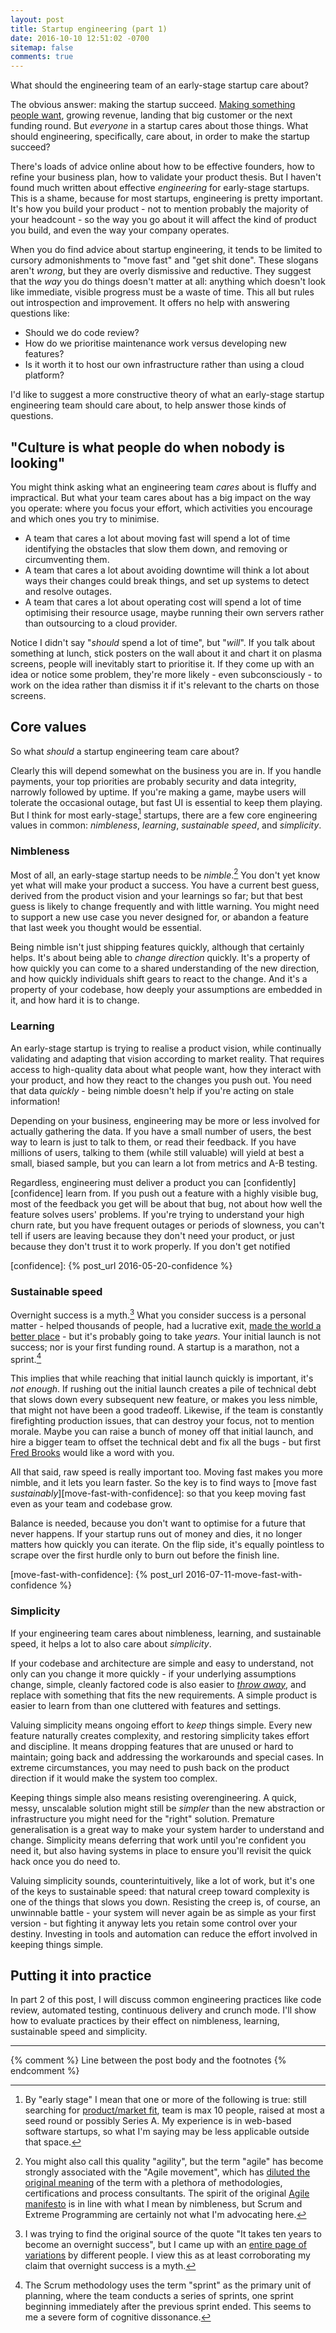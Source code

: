 ```yaml
---
layout: post
title: Startup engineering (part 1)
date: 2016-10-10 12:51:02 -0700
sitemap: false
comments: true
---
```


What should the engineering team of an early-stage startup care about?

The obvious answer: making the startup succeed.  [Making something people want][pg-good], growing revenue, landing that big customer or the next funding round.  But *everyone* in a startup cares about those things.  What should engineering, specifically, care about, in order to make the startup succeed?

There's loads of advice online about how to be effective founders, how to refine your business plan, how to validate your product thesis.  But I haven't found much written about effective *engineering* for early-stage startups.  This is a shame, because for most startups, engineering is pretty important.  It's how you build your product - not to mention probably the majority of your headcount - so the way you go about it will affect the kind of product you build, and even the way your company operates.

When you do find advice about startup engineering, it tends to be limited to cursory admonishments to "move fast" and "get shit done".  These slogans aren't *wrong*, but they are overly dismissive and reductive.  They suggest that the *way* you do things doesn't matter at all: anything which doesn't look like immediate, visible progress must be a waste of time.  This all but rules out introspection and improvement.  It offers no help with answering questions like:

 * Should we do code review?
 * How do we prioritise maintenance work versus developing new features?
 * Is it worth it to host our own infrastructure rather than using a cloud platform?

I'd like to suggest a more constructive theory of what an early-stage startup engineering team should care about, to help answer those kinds of questions.

[pg-good]: http://www.paulgraham.com/good.html

<!-- more -->


## "Culture is what people do when nobody is looking"

You might think asking what an engineering team *cares* about is fluffy and impractical.  But what your team cares about has a big impact on the way you operate: where you focus your effort, which activities you encourage and which ones you try to minimise.

 * A team that cares a lot about moving fast will spend a lot of time identifying the obstacles that slow them down, and removing or circumventing them.
 * A team that cares a lot about avoiding downtime will think a lot about ways their changes could break things, and set up systems to detect and resolve outages.
 * A team that cares a lot about operating cost will spend a lot of time optimising their resource usage, maybe running their own servers rather than outsourcing to a cloud provider.

Notice I didn't say "*should* spend a lot of time", but "*will*".  If you talk about something at lunch, stick posters on the wall about it and chart it on plasma screens, people will inevitably start to prioritise it.  If they come up with an idea or notice some problem, they're more likely - even subconsciously - to work on the idea rather than dismiss it if it's relevant to the charts on those screens.


## Core values

So what *should* a startup engineering team care about?

Clearly this will depend somewhat on the business you are in.  If you handle payments, your top priorities are probably security and data integrity, narrowly followed by uptime.  If you're making a game, maybe users will tolerate the occasional outage, but fast UI is essential to keep them playing.  But I think for most early-stage[^early-stage] startups, there are a few core engineering values in common: *nimbleness*, *learning*, *sustainable speed*, and *simplicity*.

[^early-stage]: By "early stage" I mean that one or more of the following is true: still searching for [product/market fit][pmfit], team is max 10 people, raised at most a seed round or possibly Series A.  My experience is in web-based software startups, so what I'm saying may be less applicable outside that space.

[pmfit]: https://en.wikipedia.org/wiki/Product/market_fit

### Nimbleness

Most of all, an early-stage startup needs to be *nimble*.[^agile]  You don't yet know yet what will make your product a success.  You have a current best guess, derived from the product vision and your learnings so far; but that best guess is likely to change frequently and with little warning.  You might need to support a new use case you never designed for, or abandon a feature that last week you thought would be essential.

Being nimble isn't just shipping features quickly, although that certainly helps.  It's about being able to *change direction* quickly.  It's a property of how quickly you can come to a shared understanding of the new direction, and how quickly individuals shift gears to react to the change. And it's a property of your codebase, how deeply your assumptions are embedded in it, and how hard it is to change.

[^agile]: You might also call this quality "agility", but the term "agile" has become strongly associated with the "Agile movement", which has [diluted the original meaning][agile-is-dead] of the term with a plethora of methodologies, certifications and process consultants.  The spirit of the original [Agile manifesto][agile-manifesto] is in line with what I mean by nimbleness, but Scrum and Extreme Programming are certainly not what I'm advocating here.

[agile-is-dead]: https://pragdave.me/blog/2014/03/04/time-to-kill-agile/
[agile-manifesto]: http://agilemanifesto.org/

### Learning

An early-stage startup is trying to realise a product vision, while continually validating and adapting that vision according to market reality.  That requires access to high-quality data about what people want, how they interact with your product, and how they react to the changes you push out.  You need that data *quickly* - being nimble doesn't help if you're acting on stale information!

Depending on your business, engineering may be more or less involved for actually gathering the data.  If you have a small number of users, the best way to learn is just to talk to them, or read their feedback.  If you have millions of users, talking to them (while still valuable) will yield at best a small, biased sample, but you can learn a lot from metrics and A-B testing.

Regardless, engineering must deliver a product you can [confidently][confidence] learn from.  If you push out a feature with a highly visible bug, most of the feedback you get will be about that bug, not about how well the feature solves users' problems.  If you're trying to understand your high churn rate, but you have frequent outages or periods of slowness, you can't tell if users are leaving because they don't need your product, or just because they don't trust it to work properly.  If you don't get notified 

[confidence]: {% post_url 2016-05-20-confidence %}

### Sustainable speed

Overnight success is a myth.[^overnight-success]  What you consider success is a personal matter - helped thousands of people, had a lucrative exit, [made the world a better place][better-place] - but it's probably going to take *years*.  Your initial launch is not success; nor is your first funding round.  A startup is a marathon, not a sprint.[^sprint]

This implies that while reaching that initial launch quickly is important, it's *not enough*.  If rushing out the initial launch creates a pile of technical debt that slows down every subsequent new feature, or makes you less nimble, that might not have been a good tradeoff.  Likewise, if the team is constantly firefighting production issues, that can destroy your focus, not to mention morale.  Maybe you can raise a bunch of money off that initial launch, and hire a bigger team to offset the technical debt and fix all the bugs - but first [Fred Brooks][mythical-man-month] would like a word with you.

All that said, raw speed is really important too.  Moving fast makes you more nimble, and it lets you learn faster.  So the key is to find ways to [move fast *sustainably*][move-fast-with-confidence]: so that you keep moving fast even as your team and codebase grow.

Balance is needed, because you don't want to optimise for a future that never happens.  If your startup runs out of money and dies, it no longer matters how quickly you can iterate.  On the flip side, it's equally pointless to scrape over the first hurdle only to burn out before the finish line.

[^overnight-success]: I was trying to find the original source of the quote "It takes ten years to become an overnight success", but I came up with an [entire page of variations][overnight-success-quote] by different people.  I view this as at least corroborating my claim that overnight success is a myth.

[^sprint]: The Scrum methodology uses the term "sprint" as the primary unit of planning, where the team conducts a series of sprints, one sprint beginning immediately after the previous sprint ended.  This seems to me a severe form of cognitive dissonance.

[overnight-success-quote]: https://www.google.com/search?q=overnight%20success%20quote
[better-place]: https://www.youtube.com/watch?v=Ls8GuT5afto
[mythical-man-month]: https://en.wikipedia.org/wiki/The_Mythical_Man-Month
[move-fast-with-confidence]: {% post_url 2016-07-11-move-fast-with-confidence %}

### Simplicity

If your engineering team cares about nimbleness, learning, and sustainable speed, it helps a lot to also care about *simplicity*.

If your codebase and architecture are simple and easy to understand, not only can you change it more quickly - if your underlying assumptions change, simple, cleanly factored code is also easier to [*throw away*][inventory], and replace with something that fits the new requirements.  A simple product is easier to learn from than one cluttered with features and settings.

Valuing simplicity means ongoing effort to *keep* things simple.  Every new feature naturally creates complexity, and restoring simplicity takes effort and discipline.  It means dropping features that are unused or hard to maintain; going back and addressing the workarounds and special cases.  In extreme circumstances, you may need to push back on the product direction if it would make the system too complex.

Keeping things simple also means resisting overengineering.  A quick, messy, unscalable solution might still be *simpler* than the new abstraction or infrastructure you might need for the "right" solution.  Premature generalisation is a great way to make your system harder to understand and change.  Simplicity means deferring that work until you're confident you need it, but also having systems in place to ensure you'll revisit the quick hack once you do need to.

Valuing simplicity sounds, counterintuitively, like a lot of work, but it's one of the keys to sustainable speed: that natural creep toward complexity is one of the things that slows you down.  Resisting the creep is, of course, an unwinnable battle - your system will never again be as simple as your first version - but fighting it anyway lets you retain some control over your destiny.  Investing in tools and automation can reduce the effort involved in keeping things simple.

[inventory]: http://blog.cognitect.com/blog/2016/3/17/the-new-normal-protected-asset-or-disposable-inventory


## Putting it into practice

In part 2 of this post, I will discuss common engineering practices like code review, automated testing, continuous delivery and crunch mode.  I'll show how to evaluate practices by their effect on nimbleness, learning, sustainable speed and simplicity.


---
{% comment %} Line between the post body and the footnotes {% endcomment %}
